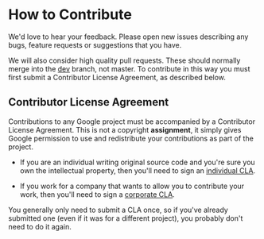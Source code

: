 # How to Contribute #

We'd love to hear your feedback. Please open new issues describing any bugs,
feature requests or suggestions that you have.

We will also consider high quality pull requests. These should normally merge
into the [dev][] branch, not master. To contribute in this way you must first
submit a Contributor License Agreement, as described below.

[dev]: https://github.com/google/ExoPlayer/tree/dev


## Contributor License Agreement ##

Contributions to any Google project must be accompanied by a Contributor
License Agreement.  This is not a copyright **assignment**, it simply gives
Google permission to use and redistribute your contributions as part of the
project.

  * If you are an individual writing original source code and you're sure you
    own the intellectual property, then you'll need to sign an [individual
    CLA][].

  * If you work for a company that wants to allow you to contribute your work,
    then you'll need to sign a [corporate CLA][].

You generally only need to submit a CLA once, so if you've already submitted
one (even if it was for a different project), you probably don't need to do it
again.

[individual CLA]: https://developers.google.com/open-source/cla/individual
[corporate CLA]: https://developers.google.com/open-source/cla/corporate
